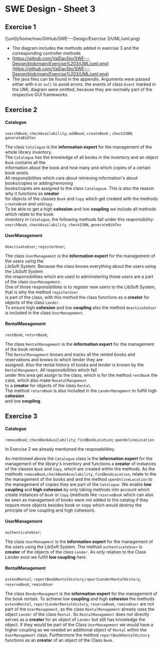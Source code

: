 # SWE Design - Sheet 3

## Exercise 1

![uml](/home/max/GitHub/SWE---Design/Exercise 3/UML/uml.png)

- The diagram includes the methods added in exercise 3 and the corresponding controller methods
- [https://github.com/ValDavSto/SWE---Design/blob/main/Exercise%203/UML/uml.png](https://github.com/ValDavSto/SWE---Design/blob/main/Exercise%203/UML/uml.png)
- The java files can be found in the appendix. Arguments were passed either with `0` or `null` to avoid errors. the events of class `Event` marked in the UML diagram were omitted, because they are normally part of the respective GUI frameworks.

## Exercise 2

#### Catalogue

`searchBook`; `checkAvailability`; `addBook`; `createBook` ; `checkISBN`; `generateBibTex`

The class `Catalogue` is the **information expert** for the management of the whole library inventory.<br>The `Catalogue` has the knowledge of all books in the inventory and an object `Book` contains all the<br>information about the book and how many and which copies of a certain book exists.<br>All responsibilities which care about retrieving information's about books/copies or adding/removing<br>books/copies are assigned to the class `Catalogoue`.  This is also the reason why it functions as **creator**<br>for objects of the classes `Book` and `Copy` which get created with the methods `createBook` and `addCopy`.<br>To be able to get a high **cohesion** and low **coupling** we include all methods which relate to the book<br>inventory in `Catalogue`, the following methods fall under this responsibility:<br>`searchBook`, `checkAvailability`, `checkISBN`, `generateBibTex`



#### UserManagement

`deactivateUser`; `registerUser`; 

The class `UserManagement` is the **information expert** for the management of the users using the<br>LibSoft System. Because the class knows everything about the users using the LibSoft System<br>the responsibilities which are used to administering those users are a part of the class `UserManagement`.<br>One of those responsibilities is to register new users to the LibSoft System, that is why the method  `registerUser`<br>is part of the class, with this method the class functions as a **creator** for objects of the class `Lender`. <br>To ensure high **cohesion** and low **coupling** also the method `deactivateUser` is included in the class `UserManagement`.



#### RentalManagement

`rentBook`; `returnBook`;

The class `RentalManagement` is the **information expert** for the management of the book rentals.<br>The `RentalManagement` knows and tracks all the rented books and reservations and knows to which lender they are<br>assigned. Also the rental history of books and lender is known by the `RentalMangement`. All responsibilities which fall<br>under this area get assign to the class, which is for the method `rentBook` the case, which also make `RenatalMangement`<br>to a **creator** for objects of the class `Rental`. <br>The method `returnBook` is also included in the `LenderManagment` to fulfill high **cohesion**<br>and low **coupling**.

## Exercise 3

#### Catalogue

`removeBook`; `checkBookAvailability`; `findBookLocation`; `openOnlineLocation`

In Exercise 2 we already mentioned  the resposebilitiey 

As mentioned above the `Catalogue` class is the **information expert** for the management of the library's inventory and functions a **creator** of instances of the classes `Book` and `Copy`, which are created within the methods. As the methods `removeBook`,`checkBookAvailability`, `findBookLocation`, relate to the the management of the books and and the method `openOnlineLocation` to the management of copies they are part of the `Catalogue`. We enable **low coupling** and **high cohesion** by only taking methods into account which create instances of `Book` or `Copy` (methods like `reserveBook` which can also be seen as management of books were not added to the catalog if they require more objects besides book or copy which would destroy the principle of low coupling and high cohesion).

#### UserManagement

`authenticateUser`; 

The class `UserManagment` is the **information expert** for the management of the users using the LibSoft System. The method `authenticateUser` is **creator** of the objects of the class `Lender`. As only relation to the Class Lender exist we fulfill **low coupling** here.

#### RentalManagement

`extendRental`; `reportBookRentalHistory`;`reportLenderRentalHistory`; `reserveBook`; `remindUser`

The class `RenderManagment` is the **information expert** for the management of the book rentals. To achieve low **coupling** and high **cohesion** the methods `extendRental`, `reportLenderRentalHistory`, `reserveBook`, `remindUser` are not part of the `UserManagement`, as the class `RentalManagement` already uses the object `Lender` of the class `Rental`. So `RentalManagement` does not directly serves as a **creator** for an object of `Lender` but still  has knowledge the object. If they would be part of the Class `UserManagement` we would have a higher coupling as we needed an additional object of `Rental` within the `UserManagement` class. Furthermore the method `reportBookRentalHistory` functions as an **creator** of an object of the Class `Book`.
